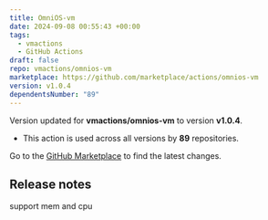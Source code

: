 ```yaml
---
title: OmniOS-vm
date: 2024-09-08 00:55:43 +00:00
tags:
  - vmactions
  - GitHub Actions
draft: false
repo: vmactions/omnios-vm
marketplace: https://github.com/marketplace/actions/omnios-vm
version: v1.0.4
dependentsNumber: "89"
---
```



Version updated for **vmactions/omnios-vm** to version **v1.0.4**.
- This action is used across all versions by **89** repositories.

Go to the [GitHub Marketplace](https://github.com/marketplace/actions/omnios-vm) to find the latest changes.

## Release notes

support mem and cpu
